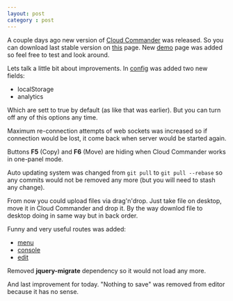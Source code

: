 ```yaml
---
layout: post
category : post
---
```


A couple days ago new version of [Cloud Commander](http://cloudcmd.io "Cloud Commander") was released. So you can download last stable version on [this](https://github.com/coderaiser/cloudcmd/releases/tag/v0.4.0 "v0.4.0") page. New [demo](http://io.cloudcmd.io "demo") page was added so feel free to test and look around.

Lets talk a little bit about improvements.
In [config](https://github.com/coderaiser/cloudcmd/blob/master/json/config.json#L4L5 "config") was added two new fields:

 -  localStorage
 - analytics

Which are sett to true by default (as like that was earlier). 
But you can turn off any of this options any time.

Maximum re-connection attempts of web sockets was increased so if connection would be lost, it come back when server would be started again.

Buttons **F5** (Copy) and **F6** (Move) are hiding when Cloud Commander works in one-panel mode.

Auto updating system was changed from
``` git pull ``` to ```git pull --rebase``` so any commits would not be removed any more (but you will need to stash any change).

From now you could upload files via drag'n'drop. Just take file on desktop, move it in Cloud Commander and drop it. By the way downlod file to desktop doing in same way but in back order.

Funny and very useful routes was added:

- [menu](http://io.cloudcmd.io#/menu "Menu")
- [console](http://io.cloudcmd.io#/console "Console")
- [edit](http://io.cloudcmd.io/fs/etc#/edit/passwd "Edit")

Removed **jquery-migrate** dependency so it would not load any more.

And last improvement for today. "Nothing to save" was removed from editor because it has no sense.